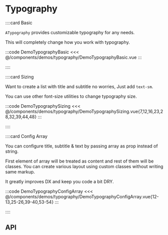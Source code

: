 <script lang="ts" setup>
import api from '@anu/component-meta/ATypography.json';
</script>

# Typography

<!-- 👉 Basic -->
::::card Basic

`ATypography` provides customizable typography for any needs.

This will completely change how you work with typography.

:::code DemoTypographyBasic
<<< @/components/demos/typography/DemoTypographyBasic.vue
:::

::::

<!-- 👉 Sizing -->
::::card Sizing

Want to create a list with title and subtitle no worries, Just add `text-sm`.

You can use other font-size utilities to change typography size.

:::code DemoTypographySizing
<<< @/components/demos/typography/DemoTypographySizing.vue{7,12,16,23,28,32,39,44,48}
:::

::::

<!-- 👉 Config Array -->
::::card Config Array

You can configure title, subtitle & text by passing array as prop instead of string.

First element of array will be treated as content and rest of them will be classes. You can create various layout using custom classes without writing same markup.

It greatly improves DX and keep you code a bit DRY.

:::code DemoTypographyConfigArray
<<< @/components/demos/typography/DemoTypographyConfigArray.vue{12-13,25-26,39-40,53-54}
:::

::::

<!-- 👉 API -->
## API

<Api :api="api"></Api>

